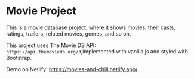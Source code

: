 # Movie Project
This is a movie database project, where it shows movies, their casts, ratings, trailers, related movies, genres, and so on.

This project uses The Movie DB API: `https://api.themoviedb.org/3`,implemented with vanilla js and styled with Bootstrap. 

Demo on Netlify: https://movies-and-chill.netlify.app/
